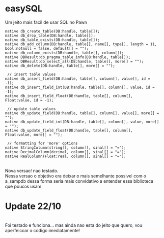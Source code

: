 # easySQL
Um jeito mais facil de usar SQL no Pawn
<br />
```pwn
native db_create_table(DB:handle, table[]);
native db_drop_table(DB:handle, table[]);
native db_table_exists(DB:handle, table[]);
native db_add_column(DB:handle, table[], name[], type[], length = 11, bool:notnull = false, default[] = "");
native db_column_exists(DB:handle, table[], column[]);
native DBResult:db_pragma_table_info(DB:handle, table[]);
native DBResult:db_select_all(DB:handle, table[], more[] = "");
native db_delete(DB:handle, table[], more[] = "");

 // insert table values
native db_insert_field(DB:handle, table[], column[], value[], id = -1);
native db_insert_field_int(DB:handle, table[], column[], value, id = -1);
native db_insert_field_float(DB:handle, table[], column[], Float:value, id = -1);
 
 // update table values
native db_update_field(DB:handle, table[], column[], value[], more[] = "");
native db_update_field_int(DB:handle, table[], column[], value, more[] = "");
native db_update_field_float(DB:handle, table[], column[], Float:value, more[] = "");
 
 // formatting for 'more' options
native StringColumn(string[], column[], sinal[] = "=");
native DecimalColumn(decimal, column[], sinal[] = "=");
native RealColumn(Float:real, column[], sinal[] = "=");
```
<br />
Nova versao! nao testado. <br />
Nessa versao o objetivo era deixar o mais semelhante possivel com o a_sampdb
dessa forma seria mais convidativo a entender essa biblioteca que poucos usam
<br />

# Update 22/10
<br />
Foi testado e funciona... mas ainda nao esta do jeito que quero, vou aperfeicoar o codigo imediatamente!


